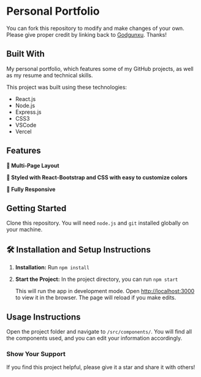 # Personal Portfolio

You can fork this repository to modify and make changes of your own. Please give proper credit by linking back to [Godgunxu](https://github.com/Godgunxu/Portfolio). Thanks!

## Built With

My personal portfolio, which features some of my GitHub projects, as well as my resume and technical skills.

This project was built using these technologies:

- React.js
- Node.js
- Express.js
- CSS3
- VSCode
- Vercel

## Features

**📖 Multi-Page Layout**

**🎨 Styled with React-Bootstrap and CSS with easy to customize colors**

**📱 Fully Responsive**

## Getting Started

Clone this repository. You will need `node.js` and `git` installed globally on your machine.

## 🛠 Installation and Setup Instructions

1. **Installation:** Run `npm install`

2. **Start the Project:** In the project directory, you can run `npm start`

   This will run the app in development mode. Open [http://localhost:3000](http://localhost:3000) to view it in the browser. The page will reload if you make edits.

## Usage Instructions

Open the project folder and navigate to `/src/components/`. You will find all the components used, and you can edit your information accordingly.

### Show Your Support

If you find this project helpful, please give it a star and share it with others!
